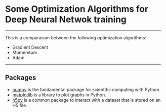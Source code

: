 # Some Optimization Algorithms for Deep Neural Netwok training  
---

This is a comparaison between the following optimization algorithms:

* Gradient Descent
* Momemtum
* Adam

---

## Packages

* [numpy](https://numpy.org/) is the fundamental package for scientific computing with Python.
* [matplotlib](https://matplotlib.org/) is a library to plot graphs in Python.
* [h5py](http://www.h5py.org/) is a common package to interact with a dataset that is stored on an H5 file.



